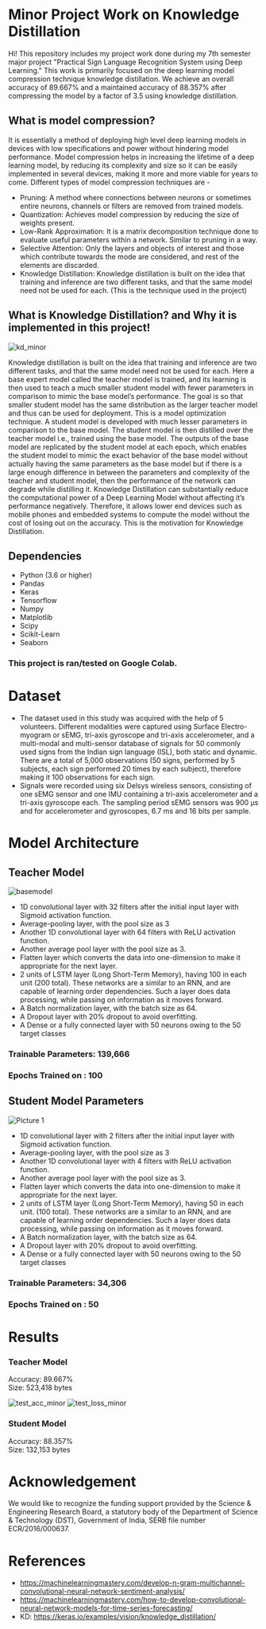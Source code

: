 # Minor Project Work on Knowledge Distillation
Hi! This repository includes my project work done during my 7th semester major project "Practical Sign Language Recognition System using Deep Learning."
This work is primarily focused on the deep learning model compression technique knowledge distillation. We achieve an overall accuracy of 89.667% and a maintained accuracy of 88.357% after compressing the model by a factor of 3.5 using knowledge distillation. 

## What is model compression?
It is essentially a method of deploying high level deep learning models in devices with low specifications and power without hindering model performance. Model compression helps in increasing the lifetime of a deep learning model, by reducing its complexity and size so it can be easily implemented in several devices, making it more and more viable for years to come.
Different types of model compression techniques are - 
* Pruning: A method where connections between neurons or sometimes entire neurons, channels or filters are removed from trained models.
* Quantization: Achieves model compression by reducing the size of weights present.
* Low-Rank Approximation: It is a matrix decomposition technique done to evaluate useful parameters within a network. Similar to pruning in a way.
* Selective Attention: Only the layers and objects of interest and those which contribute towards the mode are considered, and rest of the elements are discarded.
* Knowledge Distillation: Knowledge distillation is built on the idea that training and inference are two different tasks, and that the same model need not be used for each. (This is the technique used in the project)

## What is Knowledge Distillation? and Why it is implemented in this project! 
![kd_minor](https://user-images.githubusercontent.com/102278418/183063064-0e8d94dd-1f2a-42a9-9b8b-a818f2cb7056.jpg)

Knowledge distillation is built on the idea that training and inference are two different tasks, and that the same model need not be used for each. Here a base expert model called the teacher model is trained, and its learning is then used to teach a much smaller student model with fewer parameters in comparison to mimic the base model’s performance. The goal is so that smaller student model has the same distribution as the larger teacher model and thus can be used for deployment.
This is a model optimization technique. A student model is developed with much lesser parameters in comparison to the base model. The student model is then distilled over the teacher model i.e., trained using the base model. The outputs of the base model are replicated by the student model at each epoch, which enables the student model to mimic the exact behavior of the base model without actually having the same parameters as the base model but if there is a large enough difference in between the parameters and complexity of the teacher and student model, then the performance of the network can degrade while distilling it. Knowledge Distillation can substantially reduce the computational power of a Deep Learning Model without affecting it’s performance negatively. Therefore, it allows lower end devices such as mobile phones and embedded systems to compute the model without the cost of losing out on the accuracy. This is the motivation for Knowledge Distillation.

## Dependencies
* Python (3.6 or higher)
* Pandas
* Keras 
* Tensorflow 
* Numpy 
* Matplotlib 
* Scipy 
* Scikit-Learn 
* Seaborn 

### This project is ran/tested on Google Colab. 

# Dataset 
* The dataset used in this study was acquired with the help of 5 volunteers. Different modalities were captured using Surface Electro-myogram or sEMG, tri-axis gyroscope and tri-axis accelerometer, and a multi-modal and multi-sensor database of signals for 50 commonly used signs from the Indian sign language (ISL), both static and dynamic. There are a total of 5,000 observations (50 signs, performed by 5 subjects, each sign performed 20 times by each subject), therefore making it 100 observations for each sign.
* Signals were recorded using six Delsys wireless sensors, consisting of one sEMG sensor and one IMU containing a tri-axis accelerometer and a tri-axis gyroscope each. The sampling period sEMG sensors was 900 μs and for accelerometer and gyroscopes, 6.7 ms and 16 bits per sample.

# Model Architecture

## Teacher Model 
![basemodel](https://user-images.githubusercontent.com/102278418/183062354-55ef2fdf-5683-468e-b685-0b1a87ebe682.jpg)

* 1D convolutional layer with 32 filters after the initial input layer with Sigmoid activation function.
* Average-pooling layer, with the pool size as 3
* Another 1D convolutional layer with 64 filters with ReLU activation function.
* Another average pool layer with the pool size as 3.
* Flatten layer which converts the data into one-dimension to make it appropriate for the next layer.
* 2 units of LSTM layer (Long Short-Term Memory), having 100 in each unit (200 total). These networks are a similar to an RNN, and are capable of learning order dependencies. Such a layer does data processing, while passing on information as it moves forward.
* A Batch normalization layer, with the batch size as 64.
* A Dropout layer with 20% dropout to avoid overfitting.
* A Dense or a fully connected layer with 50 neurons owing to the 50 target classes
### Trainable Parameters: 139,666
### Epochs Trained on : 100


## Student Model Parameters 
![Picture 1](https://user-images.githubusercontent.com/102278418/183062429-e1996e16-5f83-48ed-8888-c0f05b70798f.jpg)

* 1D convolutional layer with 2 filters after the initial input layer with Sigmoid activation function.
* Average-pooling layer, with the pool size as 3
* Another 1D convolutional layer with 4 filters with ReLU activation function.
* Another average pool layer with the pool size as 3.
* Flatten layer which converts the data into one-dimension to make it appropriate for the next layer.
* 2 units of LSTM layer (Long Short-Term Memory), having 50 in each unit. (100 total). These networks are a similar to an RNN, and are capable of learning order dependencies. Such a layer does data processing, while passing on information as it moves forward.
* A Batch normalization layer, with the batch size as 64.
* A Dropout layer with 20% dropout to avoid overfitting.
* A Dense or a fully connected layer with 50 neurons owing to the 50 target classes
### Trainable Parameters: 34,306
### Epochs Trained on : 50


# Results
### Teacher Model 
Accuracy: 89.667%  
Size: 523,418 bytes

![test_acc_minor](https://user-images.githubusercontent.com/102278418/183062692-509c9d74-e811-43c3-b066-cdbcd2e89087.jpg)
![test_loss_minor](https://user-images.githubusercontent.com/102278418/183062716-c237755c-7cb7-4b37-8e88-6acab540cff2.jpg)


### Student Model 
Accuracy: 88.357%  
Size: 132,153 bytes


# Acknowledgement
We would like to recognize the funding support provided by the Science & Engineering Research Board, a statutory body of the Department of Science & Technology (DST), Government of India, SERB file number ECR/2016/000637.

# References
* https://machinelearningmastery.com/develop-n-gram-multichannel-convolutional-neural-network-sentiment-analysis/
* https://machinelearningmastery.com/how-to-develop-convolutional-neural-network-models-for-time-series-forecasting/
* KD: https://keras.io/examples/vision/knowledge_distillation/
